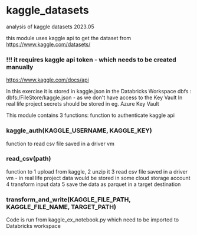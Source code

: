 # kaggle_datasets
analysis of kaggle datasets 2023.05


this module uses kaggle api to get the dataset from
https://www.kaggle.com/datasets/

### !!! it requires kaggle api token - which needs to be created manually
https://www.kaggle.com/docs/api

In this exercise it is stored in kaggle.json in the Databricks Workspace dbfs : dbfs:/FileStore/kaggle.json - as we don't have access to the Key Vault
In real life project secrets should be stored in eg. Azure Key Vault

This module contains 3 functions:
  function to authenticate kaggle api
### kaggle_auth(KAGGLE_USERNAME, KAGGLE_KEY)

  function to read csv file saved in a driver vm
### read_csv(path)

  function to 
    1 upload from kaggle, 
    2 unzip it 
    3 read csv file saved in a driver vm - in real life project data would be stored in some cloud storage account
    4 transform input data
    5 save the data as parquet in a target destination
### transform_and_write(KAGGLE_FILE_PATH, KAGGLE_FILE_NAME, TARGET_PATH)

Code is run from kaggle_ex_notebook.py which need to be imported to Databricks workspace
